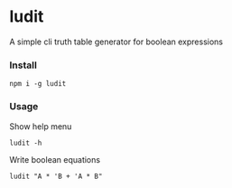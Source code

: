 # ludit

A simple cli truth table generator for boolean expressions

### Install

```
npm i -g ludit
```

### Usage

Show help menu

```
ludit -h
```

Write boolean equations

```
ludit "A * 'B + 'A * B"
```

